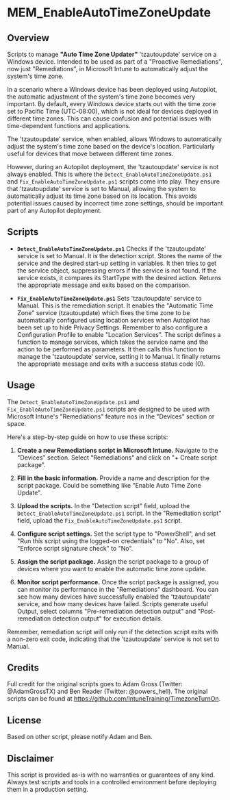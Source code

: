 # MEM_EnableAutoTimeZoneUpdate

## Overview

Scripts to manage **"Auto Time Zone Updater"** 'tzautoupdate' service on a Windows device. Intended to be used as part of a "Proactive Remediations", now just "Remediations", in Microsoft Intune to automatically adjust the system's time zone.

In a scenario where a Windows device has been deployed using Autopilot, the automatic adjustment of the system's time zone becomes very important. By default, every Windows device starts out with the time zone set to Pacific Time (UTC-08:00), which is not ideal for devices deployed in different time zones. This can cause confusion and potential issues with time-dependent functions and applications.

The 'tzautoupdate' service, when enabled, allows Windows to automatically adjust the system's time zone based on the device's location. Particularly useful for devices that move between different time zones.

However, during an Autopilot deployment, the 'tzautoupdate' service is not always enabled. This is where the `Detect_EnableAutoTimeZoneUpdate.ps1` and `Fix_EnableAutoTimeZoneUpdate.ps1` scripts come into play. They ensure that 'tzautoupdate' service is set to Manual, allowing the system to automatically adjust its time zone based on its location. This avoids potential issues caused by incorrect time zone settings, should be important part of any Autopilot deployment.

## Scripts

- **`Detect_EnableAutoTimeZoneUpdate.ps1`** Checks if the 'tzautoupdate' service is set to Manual. It is the detection script. Stores the name of the service and the desired start-up setting in variables. It then tries to get the service object, suppressing errors if the service is not found. If the service exists, it compares its StartType with the desired action. Returns the appropriate message and exits based on the comparison.

- **`Fix_EnableAutoTimeZoneUpdate.ps1`** Sets 'tzautoupdate' service to Manual. This is the remediation script. It enables the "Automatic Time Zone" service (tzautoupdate) which fixes the time zone to be automatically configured using location services when Autopilot has been set up to hide Privacy Settings. Remember to also configure a Configuration Profile to enable "Location Services".
The script defines a function to manage services, which takes the service name and the action to be performed as parameters. It then calls this function to manage the 'tzautoupdate' service, setting it to Manual. It finally returns the appropriate message and exits with a success status code (0).

## Usage

The `Detect_EnableAutoTimeZoneUpdate.ps1` and `Fix_EnableAutoTimeZoneUpdate.ps1` scripts are designed to be used with Microsoft Intune's "Remediations" feature nos in the "Devices" section or space. 

Here's a step-by-step guide on how to use these scripts:

1. **Create a new Remediations script in Microsoft Intune.** Navigate to the "Devices" section. Select "Remediations" and click on "+ Create script package".

2. **Fill in the basic information.** Provide a name and description for the script package. Could be something like "Enable Auto Time Zone Update".

3. **Upload the scripts.** In the "Detection script" field, upload the `Detect_EnableAutoTimeZoneUpdate.ps1` script. In the "Remediation script" field, upload the `Fix_EnableAutoTimeZoneUpdate.ps1` script. 

4. **Configure script settings.** Set the script type to "PowerShell", and set "Run this script using the logged-on credentials" to "No". Also, set "Enforce script signature check" to "No".

5. **Assign the script package.** Assign the script package to a group of devices where you want to enable the automatic time zone update.

6. **Monitor script performance.** Once the script package is assigned, you can monitor its performance in the "Remediations" dashboard. You can see how many devices have successfully enabled the 'tzautoupdate' service, and how many devices have failed. Scripts generate useful Output, select columns "Pre-remediation detection output" and "Post-remediation detection output" for execution details.

Remember, remediation script will only run if the detection script exits with a non-zero exit code, indicating that the 'tzautoupdate' service is not set to Manual.

## Credits

Full credit for the original scripts goes to Adam Gross (Twitter: @AdamGrossTX) and Ben Reader (Twitter: @powers_hell). The original scripts can be found at https://github.com/IntuneTraining/TimezoneTurnOn.

## License

Based on other script, please notify Adam and Ben.

## Disclaimer
This script is provided as-is with no warranties or guarantees of any kind. Always test scripts and tools in a controlled environment before deploying them in a production setting.


